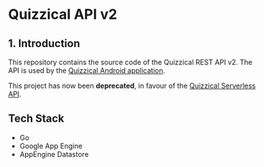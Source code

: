 # Quizzical API v2

## 1. Introduction

This repository contains the source code of the Quizzical REST API v2.
The API is used by the [Quizzical Android application](https://github.com/w-k-s/Android-Quizzical).

This project has now been **deprecated**, in favour of the [Quizzical Serverless API](https://github.com/w-k-s/aws-lambda-quizzical).

## Tech Stack

- Go
- Google App Engine
- AppEngine Datastore
